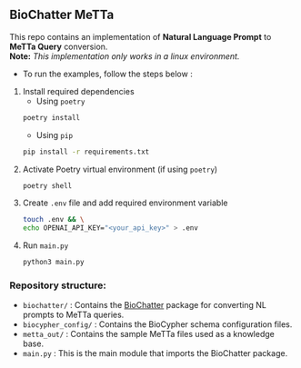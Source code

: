 ## BioChatter MeTTa

This repo contains an implementation of **Natural Language Prompt** to **MeTTa Query** conversion.\
**Note:** *This implementation only works in a linux environment.*
- To run the examples, follow the steps below :

1. Install required dependencies
    - Using `poetry`
    ```bash
    poetry install
    ```
    - Using `pip`
    ```bash
    pip install -r requirements.txt
    ```
2. Activate Poetry virtual environment (if using `poetry`)
    ```bash
    poetry shell
    ```
3. Create `.env` file and add required environment variable
    ```bash
    touch .env && \
    echo OPENAI_API_KEY="<your_api_key>" > .env
    ```
4. Run `main.py`
    ```bash
    python3 main.py
    ```

### Repository structure:
- `biochatter/` : Contains the [BioChatter](https://github.com/biocypher/biochatter) package for converting NL prompts to MeTTa queries.
- `biocypher_config/` : Contains the BioCypher schema configuration files.
- `metta_out/` : Contains the sample MeTTa files used as a knowledge base.
- `main.py` : This is the main module that imports the BioChatter package.